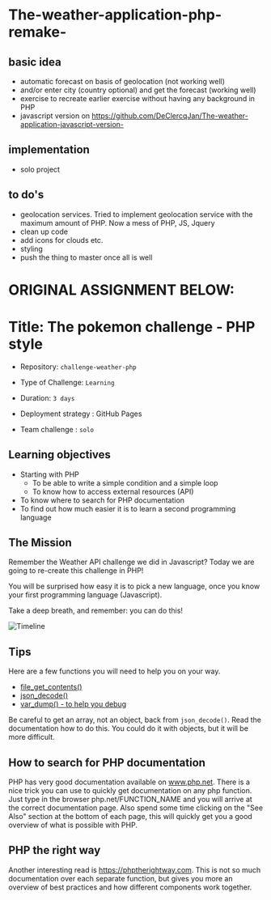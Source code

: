 # The-weather-application-php-remake-

## basic idea
- automatic forecast on basis of geolocation (not working well)
- and/or enter city (country optional) and get the forecast (working well)
- exercise to recreate earlier exercise without having any background in PHP 
- javascript version on https://github.com/DeClercqJan/The-weather-application-javascript-version-

## implementation
- solo project

## to do's
- geolocation services. Tried to implement geolocation service with the maximum amount of PHP. Now a mess of PHP, JS, Jquery
- clean up code
- add icons for clouds etc.
- styling
- push the thing to master once all is well

# ORIGINAL ASSIGNMENT BELOW:

# Title: The pokemon challenge - PHP style

- Repository: `challenge-weather-php`
- Type of Challenge: `Learning`
- Duration: `3 days`
- Deployment strategy : GitHub Pages
	
- Team challenge : `solo`

## Learning objectives
- Starting with PHP
    * To be able to write a simple condition and a simple loop
    * To know how to access external resources (API)
- To know where to search for PHP documentation
- To find out how much easier it is to learn a second programming language

## The Mission
Remember the Weather API challenge we did in Javascript?
Today we are going to re-create this challenge in PHP!

You will be surprised how easy it is to pick a new  language, once you know your first programming language (Javascript).

Take a deep breath, and remember: you can do this!

![Timeline](youcandoit.jpg)

## Tips
Here are a few functions you will need to help you on your way.

- [file_get_contents()](http://php.net/file_get_contents) 
- [json_decode()](http://php.net/json_decode) 
- [var_dump() - to help you debug](http://php.net/var_dump) 

Be careful to get an array, not an object, back from `json_decode()`. Read the documentation how to do this.
You could do it with objects, but it will be more difficult.

## How to search for PHP documentation
PHP has very good documentation available on www.php.net. There is a nice trick you can use to quickly get documentation on any php function. Just type in the browser php.net/FUNCTION_NAME and you will arrive at the correct documentation page. Also spend some time clicking on the "See Also" section at the bottom of each page, this will quickly get you a good overview of what is possible with PHP.

## PHP the right way
Another interesting read is https://phptherightway.com. This is not so much documentation over each separate function, but gives you more an overview of best practices and how different components work together.
